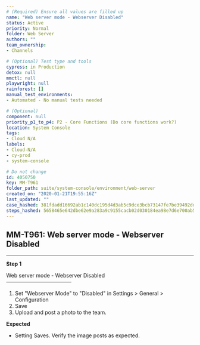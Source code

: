 ```yaml
---
# (Required) Ensure all values are filled up
name: "Web server mode - Webserver Disabled"
status: Active
priority: Normal
folder: Web Server
authors: ""
team_ownership: 
- Channels

# (Optional) Test type and tools
cypress: in Production
detox: null
mmctl: null
playwright: null
rainforest: []
manual_test_environments: 
- Automated - No manual tests needed

# (Optional)
component: null
priority_p1_to_p4: P2 - Core Functions (Do core functions work?)
location: System Console
tags: 
- Cloud N/A
labels: 
- Cloud-N/A
- cy-prod
- system-console

# Do not change
id: 4050750
key: MM-T961
folder_path: suite/system-console/environment/web-server
created_on: "2020-01-21T19:55:16Z"
last_updated: ""
case_hashed: 381fdadd16692ab1c140dc195d4d3ab5c9dce3bcb73147fe7be39492dd922657db2a198774d916a0d709434ee3accccb
steps_hashed: 5658465e642dbe62e9a283a9c9155cacb02d030184ea98e7d6e700ab546dfcf742684bfff811cb3ad217db4dbf430dd6
---
```


## MM-T961: Web server mode - Webserver Disabled

---

**Step 1**

Web server mode - Webserver Disabled\
–––––––––––––––––––––––––

1. Set "Webserver Mode" to "Disabled" in Settings > General > Configuration
2. Save
3. Upload and post a photo to the team.

**Expected**

- Setting Saves. Verify the image posts as expected.
